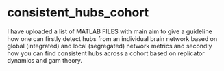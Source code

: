 # consistent_hubs_cohort

I have uploaded a list of MATLAB FILES with main aim to give a guideline how one can firstly detect hubs from an individual brain network
based on global (integrated) and local (segregated) network metrics and secondly how you can find consistent hubs across a cohort
based on replicator dynamics and gam theory.
